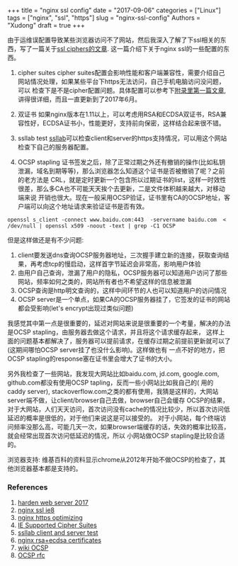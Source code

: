 +++
title = "nginx ssl config"
date = "2017-09-06"
categories = ["Linux"]
tags = ["nginx", "ssl", "https"]
slug = "nginx-ssl-config"
Authors = "Xudong"
draft = true
+++


由于运维误配置导致某些浏览器访问不了网站，然后我深入了解了下ssl相关的东西，写了一篇关于[ssl ciphers的文章]().
这一篇介绍下关于nginx ssl的一些配置的东西。

1. cipher suites
cipher suites配置会影响性能和客户端兼容性，需要介绍自己网站情况处理，如果某些平台下https无法访问，自己手机电脑访问没问题，可以
检查下是不是cipher配置问题。具体配置可以参考下[附录里第一篇文章](https://hynek.me/articles/hardening-your-web-servers-ssl-ciphers/),
讲得很详细，而且一直更新到了2017年6月。

2. 双证书
如果nginx版本在1.11以上，可以考虑用RSA和ECDSA双证书，RSA兼容性好，ECDSA证书小，性能更好，支持前向保密，这样结合起来很不错。

3. ssllab test
[ssllab](www.ssllabs.com)可以检查client和server的https支持情况，可以用这个网站检查下自己的服务器配置。

<!--more-->

4. OCSP stapling
证书签发之后，除了正常过期之外还有撤销的操作(比如私钥泄漏，域名到期等等)，那么浏览器怎么知道这个证书是否被撤销了呢？之前的老方法是
CRL，就是定时更新一个包含所以过期证书的list，这样一时效性很差，那么多CA也不可能天天挨个去更新，二是文件体积越来越大，对移动端来说
开销也很大。现在一般采用OCSP验证，证书里有CA的OCSP地址，客户端可以向这个地址请求来验证证书是否有效。
``` shell
openssl s_client -connect www.baidu.com:443  -servername baidu.com  < /dev/null | openssl x509 -noout -text | grep -C1 OCSP
```
但是这样做还是有不少问题:
1. client要发送dns查询OCSP服务器地址，三次握手建立新的连接，获取查询结果，再考虑tcp的慢启动，这样首字节延迟会非常高，影响用户体验
2. 由用户自己查询，泄漏了用户的隐私，OCSP服务器可以知道用户访问了那些网站，频率如何之类的，网站所有者也不希望这样的信息被泄漏
3. OCSP查询是http明文查询的，这样中间环节的人也可以知道用户的访问情况
4. OCSP server是一个单点，如果CA的OCSP服务器挂了，它签发的证书的网站都会受影响(let's encrypt出现过类似问题)

我感觉其中第一点是很重要的，延迟对网站来说是很重要的一个考量，解决的办法是OCSP stapling，由服务器去做这个请求，并且将这个请求缓存起来，
这样上面的问题基本都解决了，服务器可以提前请求，在缓存过期之前提前更新就可以了(这期间哪怕OCSP server挂了也没什么影响)。这样做也有
一点不好的地方，把OCSP stapling的response塞在证书里会增大了证书的大小。

另外我检查了一些网站，我发现大网站比如baidu.com, jd.com, google.com, github.com都没有使用OCSP tapling，反而一些小网站比如我自己的(
用的caddy server), stackoverflow.com之类的都有使用，我猜是这样的，大网站server端不做，让client/browser自己去做，browser自己会缓存
OCSP的结果，对于大网站，人们天天访问，首次访问没有cache的情况比较少，所以首次访问低延迟的概率是很低的，对于他们来说这是可以接受的。
对于小网站，每个终端访问频率没那么高，可能几天一次，如果browser端缓存的话，失效的概率比较高，就会经常出现首次访问低延迟的情况，所以
小网站做OCSP stapling是比较合适的。

浏览器支持: 维基百科的资料显示chrome从2012年开始不做OCSP的检查了，其他浏览器基本都是支持的。


### References
1. [harden web server 2017](https://hynek.me/articles/hardening-your-web-servers-ssl-ciphers/)
2. [nginx ssl ie8](https://ablagoev.github.io/ssl/nginx/ie8/winxp/cipher/2016/12/23/ie8-winxp-nginx-ssl.html)
3. [nginx https optimizing](https://www.bjornjohansen.no/optimizing-https-nginx)
4. [IE Supported Cipher Suites](https://github.com/client9/sslassert/wiki/IE-Supported-Cipher-Suites)
5. [ssllab client and server test](https://www.ssllabs.com/projects/index.html)
6. [nginx rsa+ecdsa certificates](https://scotthelme.co.uk/hybrid-rsa-and-ecdsa-certificates-with-nginx/)
7. [wiki OCSP](https://en.wikipedia.org/wiki/OCSP_stapling)
8. [OCSP rfc](https://www.ietf.org/rfc/rfc5019.txt)
